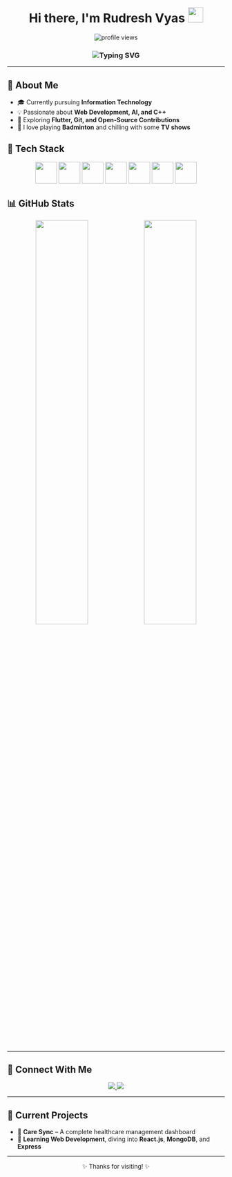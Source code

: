 <!-- TITLE -->
<!-- README.md -->

<h1 align="center">Hi there, I'm Rudresh Vyas <img src="https://media.giphy.com/media/hvRJCLFzcasrR4ia7z/giphy.gif" width="35px"></h1>

<p align="center">
  <img src="https://komarev.com/ghpvc/?username=Rudreshvyas07&label=Profile%20views&color=0e75b6&style=flat" alt="profile views" />
</p>

<h3 align="center">
  <img src="https://readme-typing-svg.herokuapp.com?font=Fira+Code&weight=500&size=24&pause=1000&color=6B2FB5&center=true&vCenter=true&width=435&lines=Tech+Enthusiast+%F0%9F%A4%93;Web+Developer+%F0%9F%92%BB;C%2B%2B+Lover+%F0%9F%92%AA;AI+Explorer+%F0%9F%A7%91%E2%80%8D%F0%9F%92%BB;Let's+Connect+%F0%9F%91%8B" alt="Typing SVG" />
</h3>

---

## 🚀 About Me
- 🎓 Currently pursuing **Information Technology**
- 💡 Passionate about **Web Development, AI, and C++**
- 🔭 Exploring **Flutter, Git, and Open-Source Contributions**
- 🏸 I love playing **Badminton** and chilling with some **TV shows**

## 🧰 Tech Stack

<p align="center">
  <img src="https://cdn.jsdelivr.net/gh/devicons/devicon/icons/c/c-original.svg" width="50px" />
  <img src="https://cdn.jsdelivr.net/gh/devicons/devicon/icons/cplusplus/cplusplus-original.svg" width="50px" />
  <img src="https://cdn.jsdelivr.net/gh/devicons/devicon/icons/python/python-original.svg" width="50px" />
  <img src="https://cdn.jsdelivr.net/gh/devicons/devicon/icons/javascript/javascript-original.svg" width="50px" />
  <img src="https://cdn.jsdelivr.net/gh/devicons/devicon/icons/nodejs/nodejs-original.svg" width="50px" />
  <img src="https://cdn.jsdelivr.net/gh/devicons/devicon/icons/django/django-plain.svg" width="50px" />
  <img src="https://cdn.jsdelivr.net/gh/devicons/devicon/icons/git/git-original.svg" width="50px" />
</p>




## 📊 GitHub Stats

<p align="center">
  <img src="https://github-readme-stats-sigma-five.vercel.app/api?username=Rudreshvyas07&show_icons=true&theme=tokyonight" width="49%">
  <img src="https://github-readme-stats-sigma-five.vercel.app/api/top-langs/?username=Rudreshvyas07&layout=compact&theme=tokyonight" width="49%">
</p>

---

## 🔗 Connect With Me

<p align="center">
  <a href="https://www.linkedin.com/in/rudresh-vyas-9b85582b0?utm_source=share&utm_campaign=share_via&utm_content=profile&utm_medium=android_app">
    <img src="https://img.shields.io/badge/LinkedIn-0A66C2?style=for-the-badge&logo=linkedin&logoColor=white"/>
  </a>
  <a href="https://github.com/Rudreshvyas07">
    <img src="https://img.shields.io/badge/GitHub-181717?style=for-the-badge&logo=github&logoColor=white"/>
  </a>
</p>

---

## 🎯 Current Projects
- 🏥 **Care Sync** – A complete healthcare management dashboard
- 🌱 **Learning Web Development**, diving into **React.js**, **MongoDB**, and **Express**

---

<p align="center">
  ✨ Thanks for visiting! ✨
</p>
